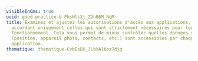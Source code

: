 ```yaml
---
visibleInCms: true
uuid: good-practice-b-PksHlsXj_ZDnB6M_NqM
title: Examinez et ajustez les autorisations d'accès aux applications, en
  accordant uniquement celles qui sont strictement nécessaires pour leur
  fonctionnement. Cela vous permet de mieux contrôler quelles données sensibles
  (position, appareil photo, contacts, etc.) sont accessibles par chaque
  application.
thematique: thematique-CvbEsDX_JLbVAl6oz7djq
---
```

